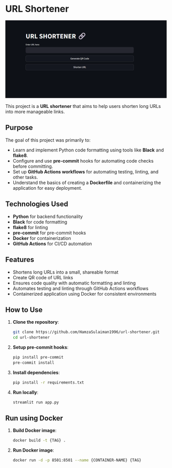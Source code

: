 # URL Shortener

<p align="center">
  <img src="assets/gui.png" alt="GUI Screenshot" width="600"/>
</p>

This project is a **URL shortener** that aims to help users shorten long URLs into more manageable links.

## Purpose

The goal of this project was primarily to:
- Learn and implement Python code formatting using tools like **Black** and **flake8**.
- Configure and use **pre-commit** hooks for automating code checks before committing.
- Set up **GitHub Actions workflows** for automating testing, linting, and other tasks.
- Understand the basics of creating a **Dockerfile** and containerizing the application for easy deployment.

## Technologies Used
- **Python** for backend functionality
- **Black** for code formatting
- **flake8** for linting
- **pre-commit** for pre-commit hooks
- **Docker** for containerization
- **GitHub Actions** for CI/CD automation

## Features
- Shortens long URLs into a small, shareable format
- Create QR code of URL links
- Ensures code quality with automatic formatting and linting
- Automates testing and linting through GitHub Actions workflows
- Containerized application using Docker for consistent environments

## How to Use

1. **Clone the repository**:
   ```bash
   git clone https://github.com/HamzaSulaiman1996/url-shortener.git
   cd url-shortener
2. **Setup pre-commit hooks**:
   ```bash
   pip install pre-commit
   pre-commit install
3. **Install dependencies**:
    ```bash
    pip install -r requirements.txt
4. **Run locally**:
   ```bash
   streamlit run app.py

## Run using Docker
1. **Build Docker image**:
   ```bash
   docker build -t {TAG} .
2. **Run Docker image**:
   ```bash
   docker run -d -p 8501:8501 --name {CONTAINER-NAME} {TAG}
